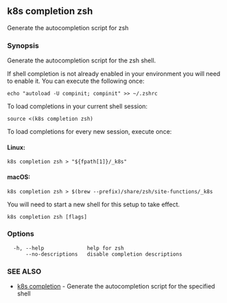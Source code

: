 ## k8s completion zsh

Generate the autocompletion script for zsh

### Synopsis

Generate the autocompletion script for the zsh shell.

If shell completion is not already enabled in your environment you will need
to enable it.  You can execute the following once:

	echo "autoload -U compinit; compinit" >> ~/.zshrc

To load completions in your current shell session:

	source <(k8s completion zsh)

To load completions for every new session, execute once:

#### Linux:

	k8s completion zsh > "${fpath[1]}/_k8s"

#### macOS:

	k8s completion zsh > $(brew --prefix)/share/zsh/site-functions/_k8s

You will need to start a new shell for this setup to take effect.


```
k8s completion zsh [flags]
```

### Options

```
  -h, --help              help for zsh
      --no-descriptions   disable completion descriptions
```

### SEE ALSO

* [k8s completion](k8s_completion.md)	 - Generate the autocompletion script for the specified shell

